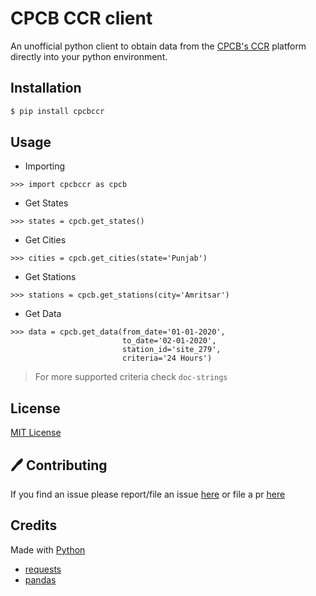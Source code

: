 # CPCB CCR client

An unofficial python client to obtain data from the [CPCB's CCR](https://app.cpcbccr.com/ccr/#/caaqm-dashboard-all/caaqm-landing/caaqm-comparison-data) platform directly into your python environment.


## Installation

```bash
$ pip install cpcbccr
```
## Usage

- Importing

```
>>> import cpcbccr as cpcb
```

- Get States

```
>>> states = cpcb.get_states()
```
- Get Cities

```
>>> cities = cpcb.get_cities(state='Punjab')
```
-  Get Stations

```
>>> stations = cpcb.get_stations(city='Amritsar')
```

- Get Data
```
>>> data = cpcb.get_data(from_date='01-01-2020',
                         to_date='02-01-2020',
                         station_id='site_279',
                         criteria='24 Hours')

```
> For more supported criteria check `doc-strings`

## License

[MIT License](LICENSE)

## :pen: Contributing

If you find an issue please report/file an issue [here](https://github.com/sakethramanujam/cpcbccr-python-client/issues/new/choose) or file a pr [here](https://github.com/sakethramanujam/cpcbccr-python-client/compare)

## Credits
Made with [Python]('https://www.python.org/')
  - [requests](https://pypi.org/project/requests/)
  - [pandas](https://pypi.org/project/pandas/)

